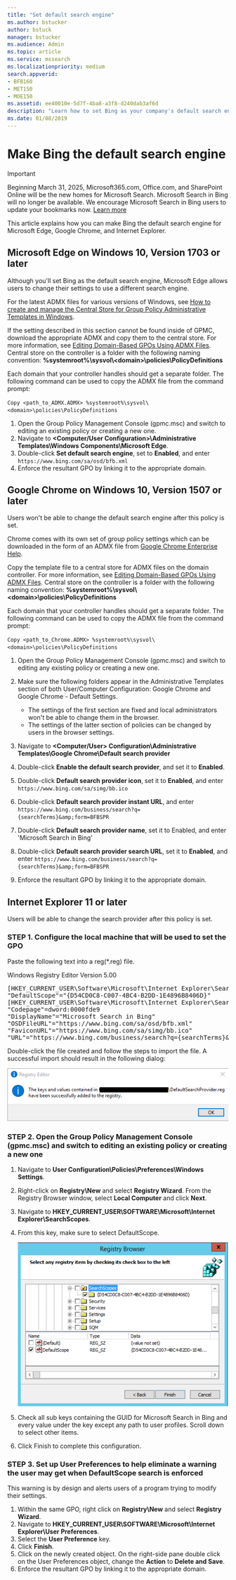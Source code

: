```yaml
---
title: "Set default search engine"
ms.author: bstucker
author: bstuck
manager: bstucker
ms.audience: Admin
ms.topic: article
ms.service: mssearch
ms.localizationpriority: medium
search.appverid:
- BFB160
- MET150
- MOE150
ms.assetid: ee40010e-5d7f-4ba8-a3f8-d240dab3af6d
description: "Learn how to set Bing as your company's default search engine using Microsoft Search."
ms.date: 01/08/2019
---
```


# Make Bing the default search engine
  
> [!IMPORTANT]
> Beginning March 31, 2025, Microsoft365.com, Office.com, and SharePoint Online will be the new homes for Microsoft Search. Microsoft Search in Bing will no longer be available. We encourage Microsoft Search in Bing users to update your bookmarks now. [Learn more](/microsoftsearch/retirement-microsoft-search-bing)

This article explains how you can make Bing the default search engine for Microsoft Edge, Google Chrome, and Internet Explorer. 
  
## Microsoft Edge on Windows 10, Version 1703 or later

Although you'll set Bing as the default search engine, Microsoft Edge allows users to change their settings to use a different search engine.
  
For the latest ADMX files for various versions of Windows, see [How to create and manage the Central Store for Group Policy Administrative Templates in Windows](https://support.microsoft.com/help/3087759/how-to-create-and-manage-the-central-store-for-group-policy-administra).
  
If the setting described in this section cannot be found inside of GPMC, download the appropriate ADMX and copy them to the central store. For more information, see [Editing Domain-Based GPOs Using ADMX Files](/previous-versions/windows/it-pro/windows-vista/cc748955%28v%3dws.10%29). Central store on the controller is a folder with the following naming convention:
 **%systemroot%\sysvol\\<domain\>\policies\PolicyDefinitions**
  
Each domain that your controller handles should get a separate folder. The following command can be used to copy the ADMX file from the command prompt:
  
 `Copy <path_to_ADMX.ADMX> %systemroot%\sysvol\<domain>\policies\PolicyDefinitions`
  
1. Open the Group Policy Management Console (gpmc.msc) and switch to editing an existing policy or creating a new one.
2. Navigate to **&lt;Computer/User Configuration&gt;\Administrative Templates\Windows Components\Microsoft Edge**.
3. Double-click **Set default search engine**, set to **Enabled**, and enter `https://www.bing.com/sa/osd/bfb.xml`
4. Enforce the resultant GPO by linking it to the appropriate domain.


## Google Chrome on Windows 10, Version 1507 or later

Users won't be able to change the default search engine after this policy is set.
  
Chrome comes with its own set of group policy settings which can be downloaded in the form of an ADMX file from [Google Chrome Enterprise Help](https://support.google.com/chrome/a/answer/187202).
  
Copy the template file to a central store for ADMX files on the domain controller. For more information, see [Editing Domain-Based GPOs Using ADMX Files](/previous-versions/windows/it-pro/windows-vista/cc748955%28v%3dws.10%29). Central store on the controller is a folder with the following naming convention:
 **%systemroot%\sysvol\\<domain\>\policies\PolicyDefinitions**
  
Each domain that your controller handles should get a separate folder. The following command can be used to copy the ADMX file from the command prompt:
  
 `Copy <path_to_Chrome.ADMX> %systemroot%\sysvol\<domain>\policies\PolicyDefinitions`
  
1. Open the Group Policy Management Console (gpmc.msc) and switch to editing any existing policy or creating a new one.
2. Make sure the following folders appear in the Administrative Templates section of both User/Computer Configuration: Google Chrome and Google Chrome - Default Settings.

    - The settings of the first section are fixed and local administrators won't be able to change them in the browser.
    - The settings of the latter section of policies can be changed by users in the browser settings.

3. Navigate to **\<Computer/User\> Configuration\Administrative Templates\Google Chrome\Default search provider**
4. Double-click **Enable the default search provider**, and set it to **Enabled**.
5. Double-click **Default search provider icon**, set it to **Enabled**, and enter `https://www.bing.com/sa/simg/bb.ico`
6. Double-click **Default search provider instant URL**, and enter `https://www.bing.com/business/search?q={searchTerms}&amp;form=BFBSPR`
7. Double-click **Default search provider name**, set it to Enabled, and enter 'Microsoft Search in Bing'
8. Double-click **Default search provider search URL**, set it to **Enabled**, and enter `https://www.bing.com/business/search?q={searchTerms}&amp;form=BFBSPR`
9. Enforce the resultant GPO by linking it to the appropriate domain.

## Internet Explorer 11 or later

Users will be able to change the search provider after this policy is set.
  
### STEP 1. Configure the local machine that will be used to set the GPO

Paste the following text into a reg(\*.reg) file.
  
Windows Registry Editor Version 5.00
  
<pre>[HKEY_CURRENT_USER\Software\Microsoft\Internet Explorer\SearchScopes]
"DefaultScope"="{D54CD0C8-C007-4BC4-B2DD-1E4896B8406D}"
[HKEY_CURRENT_USER\Software\Microsoft\Internet Explorer\SearchScopes\{D54CD0C8-C007-4BC4-B2DD-1E4896B8406D}]
"Codepage"=dword:0000fde9
"DisplayName"="Microsoft Search in Bing"
"OSDFileURL"="https://www.bing.com/sa/osd/bfb.xml"
"FaviconURL"="https://www.bing.com/sa/simg/bb.ico"
"URL"="https://www.bing.com/business/search?q={searchTerms}&amp;form=BFBSPR"</pre>
  
Double-click the file created and follow the steps to import the file. A successful import should result in the following dialog:
  
![Registry Editor successful import message.](media/ea3686b9-f6d7-481e-9a0d-2c96891bc501.png)
  
### STEP 2. Open the Group Policy Management Console (gpmc.msc) and switch to editing an existing policy or creating a new one

1. Navigate to **User Configuration\Policies\Preferences\Windows Settings**.
2. Right-click on **Registry\New** and select **Registry Wizard**. From the Registry Browser window, select **Local Computer** and click **Next**.
3. Navigate to **HKEY_CURRENT_USER\SOFTWARE\Microsoft\Internet Explorer\SearchScopes**.
4. From this key, make sure to select DefaultScope.

    ![Registry Browser with DefaultScope selected.](media/ec5a450d-0cba-4e9c-acba-1a09e8e90bad.png)
5. Check all sub keys containing the GUID for Microsoft Search in Bing and every value under the key except any path to user profiles. Scroll down to select other items.
6. Click Finish to complete this configuration.

### STEP 3. Set up User Preferences to help eliminate a warning the user may get when DefaultScope search is enforced

This warning is by design and alerts users of a program trying to modify their settings.
  
1. Within the same GPO, right click on **Registry\New** and select **Registry Wizard**.
2. Navigate to **HKEY_CURRENT_USER\SOFTWARE\Microsoft\Internet Explorer\User Preferences**.
3. Select the **User Preference** key.
4. Click **Finish**.
5. Click on the newly created object. On the right-side pane double click on the User Preferences object, change the **Action** to **Delete and Save**.
6. Enforce the resultant GPO by linking it to the appropriate domain.